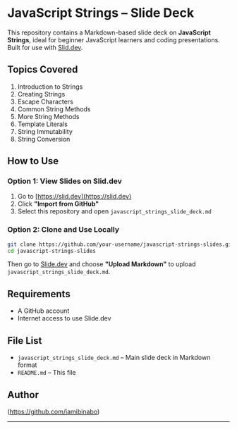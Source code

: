 
# JavaScript Strings – Slide Deck

This repository contains a Markdown-based slide deck on **JavaScript Strings**, ideal for beginner JavaScript learners and coding presentations. Built for use with [Slid.dev](https://slid.dev).

## Topics Covered

1. Introduction to Strings
2. Creating Strings
3. Escape Characters
4. Common String Methods
5. More String Methods
6. Template Literals
7. String Immutability
8. String Conversion

##  How to Use

### Option 1: View Slides on Slid.dev

1. Go to [https://slid.dev](https://slid.dev)
2. Click **"Import from GitHub"**
3. Select this repository and open `javascript_strings_slide_deck.md`

### Option 2: Clone and Use Locally

```bash
git clone https://github.com/your-username/javascript-strings-slides.git
cd javascript-strings-slides
```

Then go to [Slide.dev](https://slid.dev) and choose **"Upload Markdown"** to upload `javascript_strings_slide_deck.md`.

## Requirements

- A GitHub account
- Internet access to use Slide.dev

## File List

- `javascript_strings_slide_deck.md` – Main slide deck in Markdown format
- `README.md` – This file

## Author

(https://github.com/iamibinabo)

---


